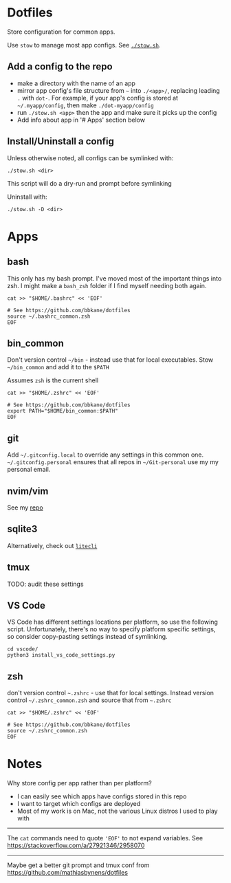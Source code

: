 # Dotfiles

Store configuration for common apps.

Use `stow` to manage most app configs. See [`./stow.sh`](./stow.sh).

## Add a config to the repo

- make a directory with the name of an app
- mirror app config's file structure from `~` into `./<app>/`, replacing leading `.` with `dot-`. For example, if your app's config is stored at `~/.myapp/config`, then make `./dot-myapp/config`
- run `./stow.sh <app>` then the app and make sure it picks up the config
- Add info about app in '# Apps' section below

## Install/Uninstall a config

Unless otherwise noted, all configs can be symlinked with:

```
./stow.sh <dir>
```

This script will do a dry-run and prompt before symlinking

Uninstall with:

```
./stow.sh -D <dir>
```

# Apps

## bash

This only has my bash prompt. I've moved most of the important things into zsh. I might make a `bash_zsh` folder if I find myself needing both again.

```
cat >> "$HOME/.bashrc" << 'EOF'

# See https://github.com/bbkane/dotfiles
source ~/.bashrc_common.zsh
EOF
```

## bin_common

Don't version control `~/bin` - instead use that for local executables.
Stow `~/bin_common` and add it to the `$PATH`

Assumes `zsh` is the current shell

```
cat >> "$HOME/.zshrc" << 'EOF'

# See https://github.com/bbkane/dotfiles
export PATH="$HOME/bin_common:$PATH"
EOF
```

## git

Add `~/.gitconfig.local` to override any settings in this common one.
`~/.gitconfig.personal` ensures that all repos in `~/Git-personal` use my my
personal email.

## nvim/vim

See my [repo](https://github.com/bbkane/nvim)

## sqlite3

Alternatively, check out [`litecli`](https://github.com/dbcli/litecli)

## tmux

TODO: audit these settings

## VS Code

VS Code has different settings locations per platform, so use the following
script. Unfortunately, there's no way to specify platform specific settings,
so consider copy-pasting settings instead of symlinking.

```
cd vscode/
python3 install_vs_code_settings.py
```

## zsh

don't version control `~.zshrc` - use that for local settings.
Instead version control `~/.zshrc_common.zsh` and source that from `~.zshrc`

```
cat >> "$HOME/.zshrc" << 'EOF'

# See https://github.com/bbkane/dotfiles
source ~/.zshrc_common.zsh
EOF
```

# Notes

Why store config per app rather than per platform?

- I can easily see which apps have configs stored in this repo
- I want to target which configs are deployed
- Most of my work is on Mac, not the various Linux distros I used to play with

---

The `cat` commands need to quote `'EOF'` to not expand variables. See
https://stackoverflow.com/a/27921346/2958070

---

Maybe get a better git prompt and tmux conf from https://github.com/mathiasbynens/dotfiles
